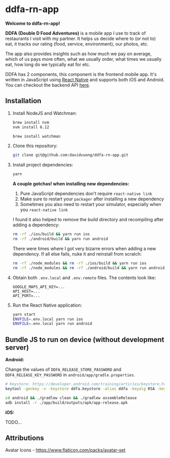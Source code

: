 # ddfa-rn-app

**Welcome to ddfa-rn-app!**

**DDFA (Double D Food Adventures)** is a mobile app I use to track of restaurants I visit with my partner. It helps us decide where to (or not to) eat, it tracks our rating (food, service, environment), our photos, etc.

The app also provides insights such as how much we pay on average, which of us pays more often, what we usually order, what times we usually eat, how long do we typically eat for etc.

DDFA has 2 components, this component is the frontend mobile app. It's written in JavaScript using [React Native](https://facebook.github.io/react-native/) and supports both iOS and Android. You can checkout the backend API [here](https://github.com/davidvuong/ddfa-api).

## Installation

1. Install NodeJS and Watchman:

    ```bash
    brew install nvm
    nvm install 6.12

    brew install watchman
    ```

1. Clone this repository:

    ```bash
    git clone git@github.com:davidvuong/ddfa-rn-app.git
    ```

1. Install project dependencies:

    ```bash
    yarn
    ```

    **A couple gotchas! when installing new dependencies:**

    1. Pure JavaScript dependencies don't require `react-native link`
    1. Make sure to restart your `packager` after installing a new dependency
    1. Sometimes you also need to restart your simulator, especially when you `react-native link`

    I found it also helped to remove the build directory and recompiling after adding a dependency:

    ```bash
    rm -rf ./ios/build && yarn run ios
    rm -rf ./android/build && yarn run android
    ```

    There were times where I got very bizarre errors when adding a new dependency. If all else fails, nuke it and reinstall from scratch:

    ```bash
    rm -rf ./node_modules && rm -rf ./ios/build && yarn run ios
    rm -rf ./node_modules && rm -rf ./android/build && yarn run android
    ```

1. Obtain both `.env.local` and `.env.remote` files. The contents look like:

    ```
    GOOGLE_MAPS_API_KEY=...
    API_HOST=...
    API_PORT=...
    ```

1. Run the React Native application:

    ```bash
    yarn start
    ENVFILE=.env.local yarn run ios
    ENVFILE=.env.local yarn run android
    ```

## Bundle JS to run on device (without development server)

**Android:**

Change the values of `DDFA_RELEASE_STORE_PASSWORD` and `DDFA_RELEASE_KEY_PASSWORD` in `android/app/gradle.properties`.

```bash
# Keystore: https://developer.android.com/training/articles/keystore.html
keytool -genkey -v -keystore ddfa.keystore -alias ddfa -keyalg RSA -keysize 2048 -validity 10000

cd android && ./gradlew clean && ./gradlew assembleRelease
adb install -r ./app/build/outputs/apk/app-release.apk
```

**iOS:**

TODO...

## Attributions

Avatar Icons - https://www.flaticon.com/packs/avatar-set
